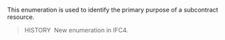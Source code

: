 ﻿This enumeration is used to identify the primary purpose of a subcontract resource.

> HISTORY&nbsp; New enumeration in IFC4.